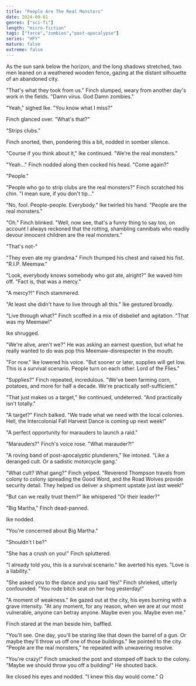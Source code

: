 ```yaml
---
title: "People Are The Real Monsters"
date: 2024-09-01
genres: ["sci-fi"]
length: "micro-fiction"
tags: ["farce","zombies","post-apocalypse"]
series: "HFY"
mature: false
extreme: false
---
```

As the sun sank below the horizon, and the long shadows stretched, two men leaned on a weathered wooden fence, gazing at the distant silhouette of an abandoned city.

"That's what they took from us." Finch slumped, weary from another day's work in the fields. "Damn virus. God Damn zombies."

"Yeah," sighed Ike. "You know what I miss?"

Finch glanced over. "What's that?"

"Strips clubs."

Finch snorted, then, pondering this a bit, nodded in somber silence.

"Course if you think about it," Ike continued. "We're the real monsters."

"Yeah..." Finch nodded along then cocked his head. "Come again?"

"People."

"People who go to strip clubs are the real monsters?" Finch scratched his chin. "I mean sure, if you don't tip..."

"No, fool. People-people. Everybody." Ike twirled his hand. "People are the real monsters."

"Oh." Finch blinked. "Well, now see, that's a funny thing to say too, on account I always reckoned that the rotting, shambling cannibals who readily devour innocent children are the real monsters."

"That's not-"

"They even ate my grandma." Finch thumped his chest and raised his fist. "R.I.P. Meemaw."

"Look, everybody knows somebody who got ate, alright?" Ike waved him off. "Fact is, that was a mercy."

"A mercy?!" Finch stammered.

"At least she didn't have to live through all this." Ike gestured broadly.

"Live through what?" Finch scoffed in a mix of disbelief and agitation. "That was my Meemaw!"

Ike shrugged.

"We're alive, aren't we?" He was asking an earnest question, but what he really wanted to do was pop this Meemaw-disrespecter in the mouth.

"For now." Ike lowered his voice. "But sooner or later, supplies will get low. This is a survival scenario. People turn on each other. Lord of the Flies."

"Supplies?" Finch repeated, incredulous. "We've been farming corn, potatoes, and more for half a decade. We're practically self-sufficient."

"That just makes us a target," Ike continued, undeterred. "And practically isn't totally."

"A target?" Finch balked. "We trade what we need with the local colonies. Hell, the Intercolonial Fall Harvest Dance is coming up next week!"

"A perfect opportunity for marauders to launch a raid."

"Marauders?" Finch's voice rose. "What marauder?!"

"A roving band of post-apocalyptic plunderers," Ike intoned. "Like a deranged cult. Or a sadistic motorcycle gang.'

"What cult? What gang?" Finch yelped. "Reverend Thompson travels from colony to colony spreading the Good Word, and the Road Wolves provide security detail. They helped us deliver a shipment upstate just last week!"

"But can we really trust them?" Ike whispered "Or their leader?"

"Big Martha," Finch dead-panned.

Ike nodded.

"You're concerned about Big Martha."

"Shouldn't I be?"

"She has a crush on you!" Finch spluttered.

"I already told you, this is a survival scenario." Ike averted his eyes. "Love is a liability."

"She asked you to the dance and you said Yes!" Finch shrieked, utterly confounded. "You rode bitch seat on her hog yesterday!"

"A moment of weakness." Ike gazed out at the city, his eyes burning with a grave intensity. "At any moment, for any reason, when we are at our most vulnerable, anyone can betray anyone. Maybe even you. Maybe even me."

Finch stared at the man beside him, baffled.

"You'll see. One day, you'll be staring like that down the barrel of a gun. Or maybe they'll throw us off one of those buildings." Ike pointed to the city. "People are the real monsters," he repeated with unwavering resolve.

"You're crazy!" Finch smacked the post and stomped off back to the colony. "Maybe we should throw you off a building!" He shouted back.

Ike closed his eyes and nodded. "I knew this day would come." Ω
